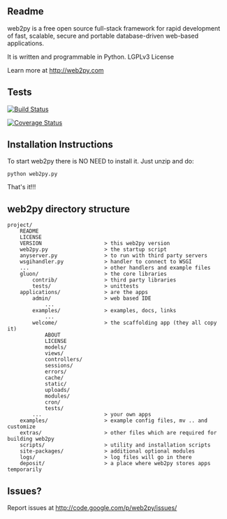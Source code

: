 ## Readme

web2py is a free open source full-stack framework for rapid development of fast, scalable, secure and portable database-driven web-based applications. 

It is written and programmable in Python. LGPLv3 License

Learn more at http://web2py.com


## Tests

[![Build Status](https://travis-ci.org/web2py/web2py.png)](https://travis-ci.org/web2py/web2py)

[![Coverage Status](https://coveralls.io/repos/web2py/web2py/badge.png)](https://coveralls.io/r/web2py/web2py)

## Installation Instructions

To start web2py there is NO NEED to install it. Just unzip and do:

    python web2py.py

That's it!!!

## web2py directory structure

    project/
        README
        LICENSE
        VERSION                    > this web2py version
        web2py.py                  > the startup script
        anyserver.py               > to run with third party servers
        wsgihandler.py             > handler to connect to WSGI
        ...                        > other handlers and example files
        gluon/                     > the core libraries
            contrib/               > third party libraries
            tests/                 > unittests	
        applications/              > are the apps
            admin/                 > web based IDE
                ...
            examples/              > examples, docs, links
                ...
            welcome/               > the scaffolding app (they all copy it)
                ABOUT
                LICENSE
                models/
                views/
                controllers/
                sessions/
                errors/
                cache/
                static/
                uploads/
                modules/
                cron/
                tests/
            ...                    > your own apps
        examples/                  > example config files, mv .. and customize
        extras/                    > other files which are required for building web2py
        scripts/                   > utility and installation scripts
        site-packages/             > additional optional modules
        logs/                      > log files will go in there
        deposit/                   > a place where web2py stores apps temporarily

## Issues?

Report issues at http://code.google.com/p/web2py/issues/
